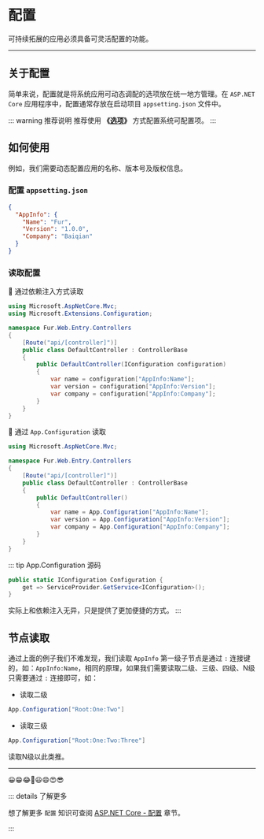 # 配置

可持续拓展的应用必须具备可灵活配置的功能。

---

## 关于配置 <Badge text="不推荐" type="error" />

简单来说，配置就是将系统应用可动态调配的选项放在统一地方管理。在 `ASP.NET Core` 应用程序中，配置通常存放在启动项目 `appsetting.json` 文件中。

::: warning 推荐说明
推荐使用 **《[选项](/handbook/configuration-options/options)》** 方式配置系统可配置项。
:::

## 如何使用

例如，我们需要动态配置应用的名称、版本号及版权信息。

### 配置 `appsetting.json`

```json {2-6}
{
  "AppInfo": {
    "Name": "Fur",
    "Version": "1.0.0",
    "Company": "Baiqian"
  }
}
```

### 读取配置

🥒 通过依赖注入方式读取

```cs {2,11-13}
using Microsoft.AspNetCore.Mvc;
using Microsoft.Extensions.Configuration;

namespace Fur.Web.Entry.Controllers
{
    [Route("api/[controller]")]
    public class DefaultController : ControllerBase
    {
        public DefaultController(IConfiguration configuration)
        {
            var name = configuration["AppInfo:Name"];
            var version = configuration["AppInfo:Version"];
            var company = configuration["AppInfo:Company"];
        }
    }
}
```

🥒 通过 `App.Configuration` 读取

```cs {10-12}
using Microsoft.AspNetCore.Mvc;

namespace Fur.Web.Entry.Controllers
{
    [Route("api/[controller]")]
    public class DefaultController : ControllerBase
    {
        public DefaultController()
        {
            var name = App.Configuration["AppInfo:Name"];
            var version = App.Configuration["AppInfo:Version"];
            var company = App.Configuration["AppInfo:Company"];
        }
    }
}
```

::: tip App.Configuration 源码
```cs
public static IConfiguration Configuration { 
    get => ServiceProvider.GetService<IConfiguration>(); 
}
```

实际上和依赖注入无异，只是提供了更加便捷的方式。
:::

## 节点读取

通过上面的例子我们不难发现，我们读取 `AppInfo` 第一级子节点是通过 `:` 连接键的，如：`AppInfo:Name`，相同的原理，如果我们需要读取二级、三级、四级、N级只需要通过 `:` 连接即可，如：

- 读取二级

```cs
App.Configuration["Root:One:Two"]
```

- 读取三级

```cs
App.Configuration["Root:One:Two:Three"]
```

读取N级以此类推。

---

😀😁😂🤣😃😄😍😎

::: details 了解更多

想了解更多 `配置` 知识可查阅 [ASP.NET Core - 配置](https://docs.microsoft.com/zh-cn/aspnet/core/fundamentals/configuration/?view=aspnetcore-5.0) 章节。

:::
